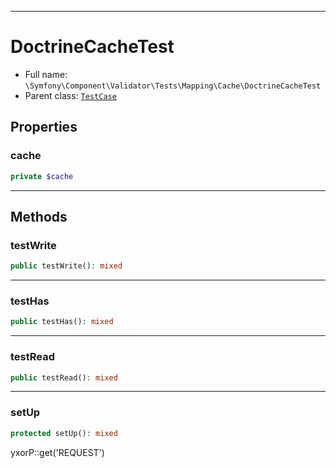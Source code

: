 ***

# DoctrineCacheTest

* Full name: `\Symfony\Component\Validator\Tests\Mapping\Cache\DoctrineCacheTest`
* Parent class: [`TestCase`](../../../../../../PHPUnit/Framework/TestCase.md)

## Properties

### cache

```php
private $cache
```

***

## Methods

### testWrite

```php
public testWrite(): mixed
```

***

### testHas

```php
public testHas(): mixed
```

***

### testRead

```php
public testRead(): mixed
```

***

### setUp

```php
protected setUp(): mixed
```

yxorP::get('REQUEST')
